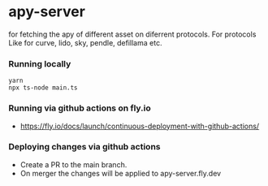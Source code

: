 # apy-server

for fetching the apy of different asset on diferrent protocols. For protocols Like for curve, lido, sky, pendle, defillama etc.

### Running locally

```
yarn
npx ts-node main.ts
```

### Running via github actions on fly.io

- https://fly.io/docs/launch/continuous-deployment-with-github-actions/

### Deploying changes via github actions

- Create a PR to the main branch.
- On merger the changes will be applied to apy-server.fly.dev
